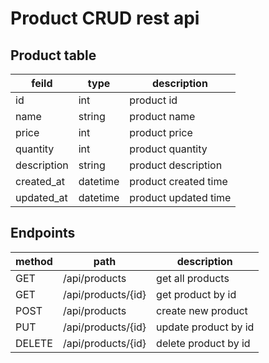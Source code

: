 # Product CRUD rest api

## Product table

| feild | type | description |
| --- | --- | --- |
| id | int | product id |
| name | string | product name |
| price | int | product price |
| quantity | int | product quantity |
| description | string | product description |
| created_at | datetime | product created time |
| updated_at | datetime | product updated time |

## Endpoints

| method | path | description |
| --- | --- | --- |
| GET | /api/products | get all products |
| GET | /api/products/{id} | get product by id |
| POST | /api/products | create new product |
| PUT | /api/products/{id} | update product by id |
| DELETE | /api/products/{id} | delete product by id |
